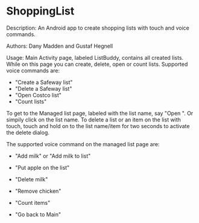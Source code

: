 # ShoppingList

Description:
An Android app to create shopping lists with touch and voice commands.

Authors: Dany Madden and Gustaf Hegnell

Usage:
Main Activity page, labeled ListBuddy, contains all created lists. While on this page you can create, delete, open or count lists.
Supported voice commands are:
- "Create a Safeway list"
- "Delete a Safeway list"
- "Open Costco list"
- "Count lists"

To get to the Managed list page, labeled with the list name, say "Open <listName>". Or simpily click on the list name. 
To delete a list or an item on the list with touch, touch and hold on to the list name/item for two seconds to activate the delete dialog. 

The supported voice command on the managed list page are:
- "Add milk" or "Add milk to list"
- "Put apple on the list" 

- "Delete milk"
- "Remove chicken"

- "Count items"
- "Go back to Main"


